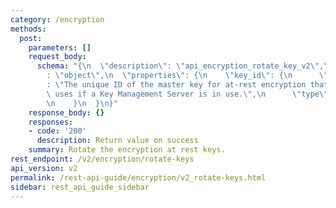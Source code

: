 ```yaml
---
category: /encryption
methods:
  post:
    parameters: []
    request_body:
      schema: "{\n  \"description\": \"api_encryption_rotate_key_v2\",\n  \"type\"\
        : \"object\",\n  \"properties\": {\n    \"key_id\": {\n      \"description\"\
        : \"The unique ID of the master key for at-rest encryption that Qumulo Core\
        \ uses if a Key Management Server is in use.\",\n      \"type\": \"string\"\
        \n    }\n  }\n}"
    response_body: {}
    responses:
    - code: '200'
      description: Return value on success
    summary: Rotate the encryption at rest keys.
rest_endpoint: /v2/encryption/rotate-keys
api_version: v2
permalink: /rest-api-guide/encryption/v2_rotate-keys.html
sidebar: rest_api_guide_sidebar
---
```

